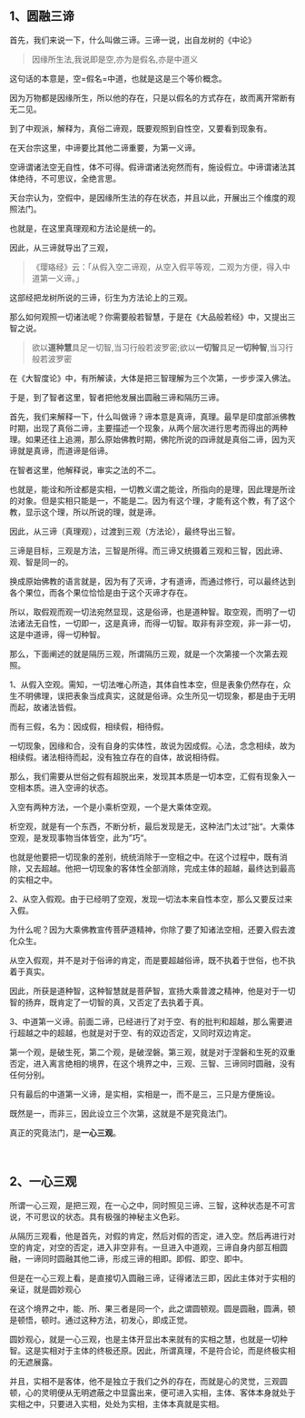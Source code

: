 <h2>1、圆融三谛</h2><p>首先，我们来说一下，什么叫做三谛。三谛一说，出自龙树的《中论》</p><blockquote>因缘所生法,我说即是空,亦为是假名,亦是中道义</blockquote><p>这句话的本意是，空=假名=中道，也就是这是三个等价概念。</p><p>因为万物都是因缘所生，所以他的存在，只是以假名的方式存在，故而离开常断有无二见。</p><p>到了中观派，解释为，真俗二谛观，既要观照到自性空，又要看到现象有。</p><p>在天台宗这里，中谛要比其他二谛重要，为第一义谛。</p><p>空谛谓诸法空无自性，体不可得。假谛谓诸法宛然而有，施设假立。中谛谓诸法其体绝待，不可思议，全绝言思。</p><p>天台宗认为，空假中，是因缘所生法的存在状态，并且以此，开展出三个维度的观照法门。</p><p>也就是，在这里真理观和方法论是统一的。</p><p>因此，从三谛就导出了三观，</p><blockquote>《璎珞经》云：「从假入空二谛观，从空入假平等观，二观为方便，得入中道第一义谛。」</blockquote><p>这部经把龙树所说的三谛，衍生为方法论上的三观。</p><p>那么如何观照一切诸法呢？你需要般若智慧，于是在《大品般若经》中，又提出三智之说。</p><blockquote>欲以<b>道种慧</b>具足一切智,当习行般若波罗密;欲以<b>一切智</b>具足<b>一切种智</b>,当习行般若波罗密</blockquote><p>在《大智度论》中，有所解读，大体是把三智理解为三个次第，一步步深入佛法。</p><p>于是，到了智者这里，智者把他发展出圆融三谛和隔历三谛。</p><p>首先，我们来解释一下，什么叫做谛？谛本意是真谛，真理。最早是印度部派佛教时期，出现了真俗二谛，主要描述一个现象，从两个层次进行思考而得出的两种理。如果还往上追溯，那么原始佛教时期，佛陀所说的四谛就是真俗二谛，因为灭谛就是真谛，而道谛是俗谛。</p><p>在智者这里，他解释说，审实之法的不二。</p><p>也就是，能诠和所诠都是实相，一切教义谓之能诠，所指向的是理，因此理是所诠的对象。但是实相只能是一，不能是二。因为有这个理，才能有这个教，有了这个教，显示这个理，所以所说的理，就是谛。</p><p>因此，从三谛（真理观），过渡到三观（方法论），最终导出三智。</p><p>三谛是目标，三观是方法，三智是所得。而三谛又统摄着三观和三智，因此谛、观、智是同一的。</p><p>换成原始佛教的语言就是，因为有了灭谛，才有道谛，而通过修行，可以最终达到各个果位，而各个果位恰恰是由于这个灭谛才存在。</p><p>所以，取假观而观一切法宛然显现，这是俗谛，也是道种智。取空观，而明了一切法诸法无自性，一切即一，这是真谛，而得一切智。取非有非空观，非一非一切，这是中道谛，得一切种智。</p><p>那么，下面阐述的就是隔历三观，所谓隔历三观，就是一个次第接一个次第去观照。</p><p>1、从假入空观。需知，一切法唯心所造，其体自性本空，但是表象仍然存在，众生不明佛理，误把表象当成真实，这就是俗谛。众生所见一切现象，都是由于无明而起，故诸法皆假。</p><p>而有三假，名为：因成假，相续假，相待假。</p><p>一切现象，因缘和合，没有自身的实体性，故说为因成假。心法，念念相续，故为相续假。诸法相待而起，没有独立存在的自体，故说相待假。</p><p>那么，我们需要从世俗之假有超脱出来，发现其本质是一切本空，汇假有现象入一空相本质。进入空谛的状态。</p><p>入空有两种方法，一个是小乘析空观，一个是大乘体空观。</p><p>析空观，就是有一个东西，不断分析，最后发现是无，这种法门太过”拙“。大乘体空观，是发现事物当体皆空，此为”巧“。</p><p>也就是他要把一切现象的差别，统统消除于一空相之中。在这个过程中，既有消除，又去超越。他把一切现象的客体性全部消除，完成主体的超越，最终达到最高的实相之中。</p><p>2、从空入假观。由于已经明了空观，发现一切法本来自性本空，那么又要反过来入假。</p><p>为什么呢？因为大乘佛教宣传菩萨道精神，你除了要了知诸法空相，还要入假去渡化众生。</p><p>从空入假观，并不是对于俗谛的肯定，而是要超越俗谛，既不执着于世俗，也不执着于真实。</p><p>因此，所获是道种智，这种智慧就是菩萨智，宣扬大乘普渡之精神，他是对于一切智的扬弃，既肯定了一切智的真，又否定了去执着于真。</p><p>3、中道第一义谛。前面二谛，已经进行了对于空、有的批判和超越，那么需要进行超越之中的超越，也就是对于空、有的双边否定，又同时双边肯定。</p><p>第一个观，是破生死，第二个观，是破涅磐。第三观，就是对于涅磐和生死的双重否定，进入离言绝相的境界，在这个境界之中，三观、三智、三谛同时圆融，没有任何分别。</p><p>只有最后的中道第一义谛，是实相，实相是一，而不是三，三只是方便施设。</p><p>既然是一，而非三，因此设立三个次第，这就是不是究竟法门。</p><p>真正的究竟法门，是<b>一心三观</b>。</p><p><br></p><h2>2、一心三观</h2><p>所谓一心三观，是把三观，在一心之中，同时照见三谛、三智，这种状态是不可言说，不可思议的状态。具有极强的神秘主义色彩。</p><p>从隔历三观看，他是首先，对假的肯定，然后对假的否定，进入空。然后再进行对空的肯定，对空的否定，进入非空非有。一旦进入中道观，三谛自身内部互相圆融，一谛同时圆融其他二谛，形成三谛的相即。即假、即空、即中。</p><p>但是在一心三观上看，是直接切入圆融三谛，证得诸法三即，因此主体对于实相的亲证，就是圆妙观心</p><p>在这个境界之中，能、所、果三者是同一个，此之谓圆顿观。圆是圆融，圆满，顿是顿悟，顿时。通过这种方法，初发心，即成正觉。</p><p>圆妙观心，就是一心三观，也是主体开显出本来就有的实相之慧，也就是一切种智。这是实相对于主体的终极还原。因此，所谓真理，不是符合论，而是终极实相的无遮展露。</p><p>并且，实相不是客体，他不是独立于我们之外的存在，而就是心的灵觉，三观圆顿，心的灵明便从无明遮蔽之中显露出来，便可进入实相，主体、客体本身就处于实相之中，只要进入实相，处处为实相，主体本真就是实相。</p><p></p><p></p>